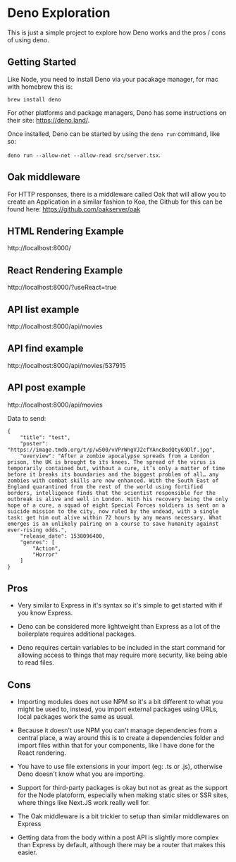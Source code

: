 # Deno Exploration

This is just a simple project to explore how Deno works and the pros / cons of using deno.

## Getting Started

Like Node, you need to install Deno via your pacakage manager, for mac with homebrew this is:

`brew install deno`

For other platforms and package managers, Deno has some instructions on their site: https://deno.land/.

Once installed, Deno can be started by using the `deno run` command, like so:

`deno run --allow-net --allow-read src/server.tsx`.

## Oak middleware

For HTTP responses, there is a middleware called Oak that will allow you to create an Application in a similar fashion to Koa, the Github for this can be found here: https://github.com/oakserver/oak

## HTML Rendering Example

http://localhost:8000/

## React Rendering Example

http://localhost:8000/?useReact=true

## API list example

http://localhost:8000/api/movies

## API find example

http://localhost:8000/api/movies/537915

## API post example

http://localhost:8000/api/movies

Data to send:

```
{
    "title": "test",
    "poster": "https://image.tmdb.org/t/p/w500/vVPrWngVJ2cfYAncBedQty69Dlf.jpg",
    "overview": "After a zombie apocalypse spreads from a London prison, the UK is brought to its knees. The spread of the virus is temporarily contained but, without a cure, it’s only a matter of time before it breaks its boundaries and the biggest problem of all… any zombies with combat skills are now enhanced. With the South East of England quarantined from the rest of the world using fortified borders, intelligence finds that the scientist responsible for the outbreak is alive and well in London. With his recovery being the only hope of a cure, a squad of eight Special Forces soldiers is sent on a suicide mission to the city, now ruled by the undead, with a single task: get him out alive within 72 hours by any means necessary. What emerges is an unlikely pairing on a course to save humanity against ever-rising odds.",
    "release_date": 1538096400,
    "genres": [
        "Action",
        "Horror"
    ]
}
```

## Pros

- Very similar to Express in it's syntax so it's simple to get started with if you know Express.

- Deno can be considered more lightweight than Express as a lot of the boilerplate requires additional packages.

- Deno requires certain variables to be included in the start command for allowing access to things that may require more security, like being able to read files.

## Cons

- Importing modules does not use NPM so it's a bit different to what you might be used to, instead, you import external packages using URLs, local packages work the same as usual.

- Because it doesn't use NPM you can't manage dependencies from a central place, a way around this is to create a dependencies folder and import files within that for your components, like I have done for the React rendering.

- You have to use file extensions in your import (eg: .ts or .js), otherwise Deno doesn't know what you are importing.

- Support for third-party packages is okay but not as great as the support for the Node platoform, especially when making static sites or SSR sites, where things like Next.JS work really well for.

- The Oak middleware is a bit trickier to setup than similar middlewares on Express

- Getting data from the body within a post API is slightly more complex than Express by default, although there may be a router that makes this easier.
